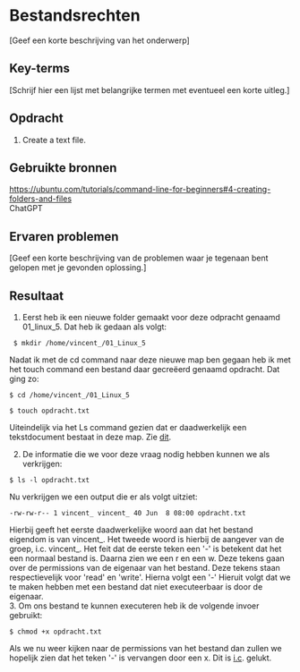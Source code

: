 # Bestandsrechten
[Geef een korte beschrijving van het onderwerp]

## Key-terms
[Schrijf hier een lijst met belangrijke termen met eventueel een korte uitleg.]

## Opdracht
1.  Create a text file.
## Gebruikte bronnen
<https://ubuntu.com/tutorials/command-line-for-beginners#4-creating-folders-and-files>  
ChatGPT


## Ervaren problemen
[Geef een korte beschrijving van de problemen waar je tegenaan bent gelopen met je gevonden oplossing.]

## Resultaat
1.  Eerst heb ik een nieuwe folder gemaakt voor deze odpracht genaamd 01_linux_5. Dat heb ik gedaan als volgt:
```
 $ mkdir /home/vincent_/01_Linux_5 
 ```
Nadat ik met de cd command naar deze nieuwe map ben gegaan heb ik met het touch command een bestand daar gecreëerd genaamd opdracht. Dat ging zo:
```
$ cd /home/vincent_/01_Linux_5 
````
```
$ touch opdracht.txt
````
Uiteindelijk via het Ls command gezien dat er daadwerkelijk een tekstdocument bestaat in deze map. Zie [dit](/00_includes/05_01_bestand.PNG).  

2.  De informatie die we voor deze vraag nodig hebben kunnen we als verkrijgen: 
```
$ ls -l opdracht.txt
```
Nu verkrijgen we een output die er als volgt uitziet:
```
-rw-rw-r-- 1 vincent_ vincent_ 40 Jun  8 08:00 opdracht.txt
```
Hierbij geeft het eerste daadwerkelijke woord aan dat het bestand eigendom is van vincent_. Het tweede woord is hierbij de aangever van de groep, i.c. vincent_. 
Het feit dat de eerste teken een '-' is betekent dat het een normaal bestand is. Daarna zien we een r en een w. Deze tekens gaan over de permissions van de eigenaar van het bestand.  Deze tekens staan respectievelijk voor 'read' en 'write'. Hierna volgt een '-' Hieruit volgt dat we te maken hebben met een bestand dat niet executeerbaar is door de eigenaar.  
 3. Om ons bestand te kunnen executeren heb ik de volgende invoer gebruikt: 
 ```
 $ chmod +x opdracht.txt
 ```
Als we nu weer kijken naar de permissions van het bestand dan zullen we hopelijk zien dat het teken '-' is vervangen door een x. Dit is [i.c](/00_includes/05_03_x.PNG). gelukt.  
